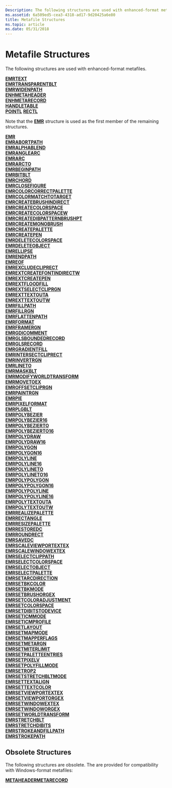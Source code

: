 ```yaml
---
Description: The following structures are used with enhanced-format metafiles.
ms.assetid: 6a509ed5-cea3-4318-ad17-9d20425a6e80
title: Metafile Structures
ms.topic: article
ms.date: 05/31/2018
---
```


# Metafile Structures

The following structures are used with enhanced-format metafiles.

<dl>

[**EMRTEXT**](/windows/win32/api/wingdi/ns-wingdi-emrtext)  
[**EMRTRANSPARENTBLT**](/windows/win32/api/wingdi/ns-wingdi-emrtransparentblt)  
[**EMRWIDENPATH**](/windows/win32/api/wingdi/ns-wingdi-emrabortpath)  
[**ENHMETAHEADER**](/windows/win32/api/wingdi/ns-wingdi-enhmetaheader)  
[**ENHMETARECORD**](/windows/win32/api/wingdi/ns-wingdi-enhmetarecord)  
[**HANDLETABLE**](/windows/win32/api/wingdi/ns-wingdi-handletable)  
[**POINTL**](https://msdn.microsoft.com/en-us/library/Dd162807(v=VS.85).aspx)  
[**RECTL**](https://msdn.microsoft.com/en-us/library/Dd162907(v=VS.85).aspx)  
</dl> 

Note that the [**EMR**](/windows/win32/api/wingdi/ns-wingdi-emr) structure is used as the first member of the remaining structures.  

<dl> 

[**EMR**](/windows/win32/api/wingdi/ns-wingdi-emr)  
[**EMRABORTPATH**](/windows/win32/api/wingdi/ns-wingdi-emrabortpath)  
[**EMRALPHABLEND**](/windows/win32/api/wingdi/ns-wingdi-emralphablend)  
[**EMRANGLEARC**](/windows/win32/api/wingdi/ns-wingdi-emranglearc)  
[**EMRARC**](/windows/win32/api/wingdi/ns-wingdi-emrarc)  
[**EMRARCTO**](/windows/win32/api/wingdi/ns-wingdi-emrarc)  
[**EMRBEGINPATH**](/windows/win32/api/wingdi/ns-wingdi-emrabortpath)  
[**EMRBITBLT**](/windows/win32/api/wingdi/ns-wingdi-emrbitblt)  
[**EMRCHORD**](/windows/win32/api/wingdi/ns-wingdi-emrarc)  
[**EMRCLOSEFIGURE**](/windows/win32/api/wingdi/ns-wingdi-emrabortpath)  
[**EMRCOLORCORRECTPALETTE**](/windows/win32/api/wingdi/ns-wingdi-emrcolorcorrectpalette)  
[**EMRCOLORMATCHTOTARGET**](/windows/win32/api/wingdi/ns-wingdi-emrcolormatchtotarget)  
[**EMRCREATEBRUSHINDIRECT**](/windows/win32/api/wingdi/ns-wingdi-emrcreatebrushindirect)  
[**EMRCREATECOLORSPACE**](/windows/win32/api/wingdi/ns-wingdi-emrcreatecolorspace)  
[**EMRCREATECOLORSPACEW**](/windows/win32/api/wingdi/ns-wingdi-emrcreatecolorspacew)  
[**EMRCREATEDIBPATTERNBRUSHPT**](/windows/win32/api/wingdi/ns-wingdi-emrcreatedibpatternbrushpt)  
[**EMRCREATEMONOBRUSH**](/windows/win32/api/wingdi/ns-wingdi-emrcreatemonobrush)  
[**EMRCREATEPALETTE**](/windows/win32/api/wingdi/ns-wingdi-emrcreatepalette)  
[**EMRCREATEPEN**](/windows/win32/api/wingdi/ns-wingdi-emrcreatepen)  
[**EMRDELETECOLORSPACE**](/windows/win32/api/wingdi/ns-wingdi-emrsetcolorspace)  
[**EMRDELETEOBJECT**](/windows/win32/api/wingdi/ns-wingdi-emrselectobject)  
[**EMRELLIPSE**](/windows/win32/api/wingdi/ns-wingdi-emrellipse)  
[**EMRENDPATH**](/windows/win32/api/wingdi/ns-wingdi-emrabortpath)  
[**EMREOF**](/windows/win32/api/wingdi/ns-wingdi-emreof)  
[**EMREXCLUDECLIPRECT**](/windows/win32/api/wingdi/ns-wingdi-emrexcludecliprect)  
[**EMREXTCREATEFONTINDIRECTW**](/windows/win32/api/wingdi/ns-wingdi-emrextcreatefontindirectw)  
[**EMREXTCREATEPEN**](/windows/win32/api/wingdi/ns-wingdi-emrextcreatepen)  
[**EMREXTFLOODFILL**](/windows/win32/api/wingdi/ns-wingdi-emrextfloodfill)  
[**EMREXTSELECTCLIPRGN**](/windows/win32/api/wingdi/ns-wingdi-emrextselectcliprgn)  
[**EMREXTTEXTOUTA**](/windows/win32/api/wingdi/ns-wingdi-emrexttextouta)  
[**EMREXTTEXTOUTW**](/windows/win32/api/wingdi/ns-wingdi-emrexttextouta)  
[**EMRFILLPATH**](/windows/win32/api/wingdi/ns-wingdi-emrfillpath)  
[**EMRFILLRGN**](/windows/win32/api/wingdi/ns-wingdi-emrfillrgn)  
[**EMRFLATTENPATH**](/windows/win32/api/wingdi/ns-wingdi-emrabortpath)  
[**EMRFORMAT**](/windows/win32/api/wingdi/ns-wingdi-emrformat)  
[**EMRFRAMERGN**](/windows/win32/api/wingdi/ns-wingdi-emrframergn)  
[**EMRGDICOMMENT**](/windows/win32/api/wingdi/ns-wingdi-emrgdicomment)  
[**EMRGLSBOUNDEDRECORD**](/windows/win32/api/wingdi/ns-wingdi-emrglsboundedrecord)  
[**EMRGLSRECORD**](/windows/win32/api/wingdi/ns-wingdi-emrglsrecord)  
[**EMRGRADIENTFILL**](/windows/win32/api/wingdi/ns-wingdi-emrgradientfill)  
[**EMRINTERSECTCLIPRECT**](/windows/win32/api/wingdi/ns-wingdi-emrexcludecliprect)  
[**EMRINVERTRGN**](/windows/win32/api/wingdi/ns-wingdi-emrinvertrgn)  
[**EMRLINETO**](/windows/win32/api/wingdi/ns-wingdi-emrlineto)  
[**EMRMASKBLT**](/windows/win32/api/wingdi/ns-wingdi-emrmaskblt)  
[**EMRMODIFYWORLDTRANSFORM**](/windows/win32/api/wingdi/ns-wingdi-emrmodifyworldtransform)  
[**EMRMOVETOEX**](/windows/win32/api/wingdi/ns-wingdi-emrlineto)  
[**EMROFFSETCLIPRGN**](/windows/win32/api/wingdi/ns-wingdi-emroffsetcliprgn)  
[**EMRPAINTRGN**](/windows/win32/api/wingdi/ns-wingdi-emrinvertrgn)  
[**EMRPIE**](/windows/win32/api/wingdi/ns-wingdi-emrarc)  
[**EMRPIXELFORMAT**](/windows/win32/api/wingdi/ns-wingdi-emrpixelformat)  
[**EMRPLGBLT**](/windows/win32/api/wingdi/ns-wingdi-emrplgblt)  
[**EMRPOLYBEZIER**](/windows/win32/api/wingdi/ns-wingdi-emrpolyline)  
[**EMRPOLYBEZIER16**](/windows/win32/api/wingdi/ns-wingdi-emrpolyline16)  
[**EMRPOLYBEZIERTO**](/windows/win32/api/wingdi/ns-wingdi-emrpolyline)  
[**EMRPOLYBEZIERTO16**](/windows/win32/api/wingdi/ns-wingdi-emrpolyline16)  
[**EMRPOLYDRAW**](/windows/win32/api/wingdi/ns-wingdi-emrpolydraw)  
[**EMRPOLYDRAW16**](/windows/win32/api/wingdi/ns-wingdi-emrpolydraw16)  
[**EMRPOLYGON**](/windows/win32/api/wingdi/ns-wingdi-emrpolyline)  
[**EMRPOLYGON16**](/windows/win32/api/wingdi/ns-wingdi-emrpolyline16)  
[**EMRPOLYLINE**](/windows/win32/api/wingdi/ns-wingdi-emrpolyline)  
[**EMRPOLYLINE16**](/windows/win32/api/wingdi/ns-wingdi-emrpolyline16)  
[**EMRPOLYLINETO**](/windows/win32/api/wingdi/ns-wingdi-emrpolyline)  
[**EMRPOLYLINETO16**](/windows/win32/api/wingdi/ns-wingdi-emrpolyline16)  
[**EMRPOLYPOLYGON**](/windows/win32/api/wingdi/ns-wingdi-emrpolypolyline)  
[**EMRPOLYPOLYGON16**](/windows/win32/api/wingdi/ns-wingdi-emrpolypolyline16)  
[**EMRPOLYPOLYLINE**](/windows/win32/api/wingdi/ns-wingdi-emrpolypolyline)  
[**EMRPOLYPOLYLINE16**](/windows/win32/api/wingdi/ns-wingdi-emrpolypolyline16)  
[**EMRPOLYTEXTOUTA**](/windows/win32/api/wingdi/ns-wingdi-emrpolytextouta)  
[**EMRPOLYTEXTOUTW**](/windows/win32/api/wingdi/ns-wingdi-emrpolytextouta)  
[**EMRREALIZEPALETTE**](/windows/win32/api/wingdi/ns-wingdi-emrabortpath)  
[**EMRRECTANGLE**](/windows/win32/api/wingdi/ns-wingdi-emrellipse)  
[**EMRRESIZEPALETTE**](/windows/win32/api/wingdi/ns-wingdi-emrresizepalette)  
[**EMRRESTOREDC**](/windows/win32/api/wingdi/ns-wingdi-emrrestoredc)  
[**EMRROUNDRECT**](/windows/win32/api/wingdi/ns-wingdi-emrroundrect)  
[**EMRSAVEDC**](/windows/win32/api/wingdi/ns-wingdi-emrabortpath)  
[**EMRSCALEVIEWPORTEXTEX**](/windows/win32/api/wingdi/ns-wingdi-emrscaleviewportextex)  
[**EMRSCALEWINDOWEXTEX**](/windows/win32/api/wingdi/ns-wingdi-emrscaleviewportextex)  
[**EMRSELECTCLIPPATH**](/windows/win32/api/wingdi/ns-wingdi-emrselectclippath)  
[**EMRSELECTCOLORSPACE**](/windows/win32/api/wingdi/ns-wingdi-emrsetcolorspace)  
[**EMRSELECTOBJECT**](/windows/win32/api/wingdi/ns-wingdi-emrselectobject)  
[**EMRSELECTPALETTE**](/windows/win32/api/wingdi/ns-wingdi-emrselectpalette)  
[**EMRSETARCDIRECTION**](/windows/win32/api/wingdi/ns-wingdi-emrsetarcdirection)  
[**EMRSETBKCOLOR**](/windows/win32/api/wingdi/ns-wingdi-emrsettextcolor)  
[**EMRSETBKMODE**](/windows/win32/api/wingdi/ns-wingdi-emrselectclippath)  
[**EMRSETBRUSHORGEX**](/windows/win32/api/wingdi/ns-wingdi-emrsetviewportextex)  
[**EMRSETCOLORADJUSTMENT**](/windows/win32/api/wingdi/ns-wingdi-emrsetcoloradjustment)  
[**EMRSETCOLORSPACE**](/windows/win32/api/wingdi/ns-wingdi-emrsetcolorspace)  
[**EMRSETDIBITSTODEVICE**](/windows/win32/api/wingdi/ns-wingdi-emrsetdibitstodevice)  
[**EMRSETICMMODE**](/windows/win32/api/wingdi/ns-wingdi-emrselectclippath)  
[**EMRSETICMPROFILE**](/windows/win32/api/wingdi/ns-wingdi-emrseticmprofile)  
[**EMRSETLAYOUT**](/windows/win32/api/wingdi/ns-wingdi-emrselectclippath)  
[**EMRSETMAPMODE**](/windows/win32/api/wingdi/ns-wingdi-emrselectclippath)  
[**EMRSETMAPPERFLAGS**](/windows/win32/api/wingdi/ns-wingdi-emrsetmapperflags)  
[**EMRSETMETARGN**](/windows/win32/api/wingdi/ns-wingdi-emrabortpath)  
[**EMRSETMITERLIMIT**](/windows/win32/api/wingdi/ns-wingdi-emrsetmiterlimit)  
[**EMRSETPALETTEENTRIES**](/windows/win32/api/wingdi/ns-wingdi-emrsetpaletteentries)  
[**EMRSETPIXELV**](/windows/win32/api/wingdi/ns-wingdi-emrsetpixelv)  
[**EMRSETPOLYFILLMODE**](/windows/win32/api/wingdi/ns-wingdi-emrselectclippath)  
[**EMRSETROP2**](/windows/win32/api/wingdi/ns-wingdi-emrselectclippath)  
[**EMRSETSTRETCHBLTMODE**](/windows/win32/api/wingdi/ns-wingdi-emrselectclippath)  
[**EMRSETTEXTALIGN**](/windows/win32/api/wingdi/ns-wingdi-emrselectclippath)  
[**EMRSETTEXTCOLOR**](/windows/win32/api/wingdi/ns-wingdi-emrsettextcolor)  
[**EMRSETVIEWPORTEXTEX**](/windows/win32/api/wingdi/ns-wingdi-emrsetviewportextex)  
[**EMRSETVIEWPORTORGEX**](/windows/win32/api/wingdi/ns-wingdi-emrsetviewportorgex)  
[**EMRSETWINDOWEXTEX**](/windows/win32/api/wingdi/ns-wingdi-emrsetviewportextex)  
[**EMRSETWINDOWORGEX**](/windows/win32/api/wingdi/ns-wingdi-emrsetviewportextex)  
[**EMRSETWORLDTRANSFORM**](/windows/win32/api/wingdi/ns-wingdi-emrsetworldtransform)  
[**EMRSTRETCHBLT**](/windows/win32/api/wingdi/ns-wingdi-emrstretchblt)  
[**EMRSTRETCHDIBITS**](/windows/win32/api/wingdi/ns-wingdi-emrstretchdibits)  
[**EMRSTROKEANDFILLPATH**](/windows/win32/api/wingdi/ns-wingdi-emrfillpath)  
[**EMRSTROKEPATH**](/windows/win32/api/wingdi/ns-wingdi-emrfillpath)  
</dl>

## Obsolete Structures

The following structures are obsolete. The are provided for compatibility with Windows-format metafiles:

[**METAHEADER**](/windows/win32/api/wingdi/ns-wingdi-metaheader)[**METARECORD**](/windows/win32/api/wingdi/ns-wingdi-metarecord)

 

 



